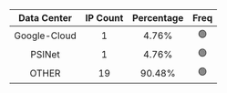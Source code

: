 | Data Center | IP Count | Percentage | Freq |
|:------------:|:--------:|:-----------:|:-----:|
| Google-Cloud | 1 | 4.76% | 🟢 |
| PSINet | 1 | 4.76% | 🟢 |
| OTHER | 19 | 90.48% | 🟢 |